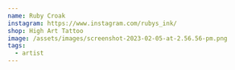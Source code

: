 ```yaml
---
name: Ruby Croak
instagram: https://www.instagram.com/rubys_ink/
shop: High Art Tattoo
image: /assets/images/screenshot-2023-02-05-at-2.56.56-pm.png
tags:
  - artist
---
```

